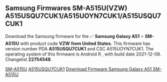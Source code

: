 <h2>Samsung Firmwares SM-A515U(VZW) A515USQU7CUK1/A515UOYN7CUK1/A515USQU7CUK1</h2>
Download the Samsung firmware for the ✅ <strong>Samsung Galaxy A51 </strong> ⭐ <strong>SM-A515U</strong> with product code <strong>VZW</strong> <strong> from United States</strong>. This firmware has version number PDA <strong>A515USQU7CUK1</strong> and CSC A515UOYN7CUK1. The operating system of this firmware is Android R , with build date 2021-12-08. Changelist <strong>22754548</strong>.


[SM-A515U](https://samfirm.shop/samsung/model/SM-A515U)
[A515USQU7CUK1](https://samfirm.shop/samsung/pda/A515USQU7CUK1)
[Download Firmware Samsung Galaxy A51 SM-A515U](https://samfirm.shop/samsung/firmware/481177)

